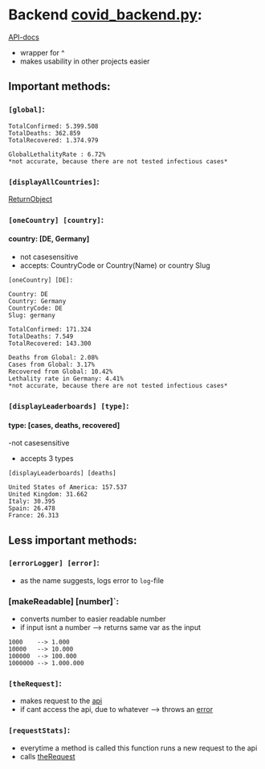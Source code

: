 

# Backend [covid_backend.py](https://github.com/xNaCly/scripts/blob/master/Covid19/covid_backend.py):
[API-docs](https://documenter.getpostman.com/view/10808728/SzS8rjbc?version=latest#9739c95f-ef1d-489b-97a9-0a6dfe2f74d8)
- wrapper for ^ 
- makes usability in other projects easier

## Important methods:

### `[global]`:
```
TotalConfirmed: 5.399.508
TotalDeaths: 362.859
TotalRecovered: 1.374.979

GlobalLethalityRate : 6.72%
*not accurate, because there are not tested infectious cases*
```
### `[displayAllCountries]`:

[ReturnObject](https://raw.githubusercontent.com/xNaCly/scripts/master/Covid19/available_countries.txt)

### `[oneCountry] [country]`:
#### country: [DE, Germany] 
- not casesensitive 
- accepts: CountryCode or Country(Name) or country Slug
```
[oneCountry] [DE]:

Country: DE
Country: Germany
CountryCode: DE
Slug: germany

TotalConfirmed: 171.324
TotalDeaths: 7.549
TotalRecovered: 143.300

Deaths from Global: 2.08%
Cases from Global: 3.17%
Recovered from Global: 10.42%
Lethality rate in Germany: 4.41%
*not accurate, because there are not tested infectious cases*
```

### `[displayLeaderboards] [type]`:
#### type: [cases, deaths, recovered] 
-not casesensitive 
- accepts 3 types
```
[displayLeaderboards] [deaths]

United States of America: 157.537
United Kingdom: 31.662
Italy: 30.395
Spain: 26.478
France: 26.313
```

## Less important methods:

### `[errorLogger] [error]`:
- as the name suggests, logs error to `log`-file

### [makeReadable] [number]`:
- converts number to easier readable number
- if input isnt a number --> returns same var as the input
```
1000    --> 1.000
10000   --> 10.000
100000  --> 100.000
1000000 --> 1.000.000
```

### `[theRequest]`:
- makes request to the [api](https://documenter.getpostman.com/view/10808728/SzS8rjbc?version=latest#9739c95f-ef1d-489b-97a9-0a6dfe2f74d8)
- if cant access the api, due to whatever --> throws an [error](https://github.com/xNaCly/scripts/tree/master/Covid19#covid_backendpy-errorlogger-error)

### `[requestStats]`:
- everytime a method is called this function runs a new request to the api
- calls [theRequest](https://github.com/xNaCly/scripts/tree/master/Covid19#covid_backendpy-therequest)
